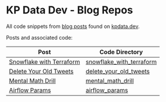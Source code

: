 # KP Data Dev - Blog Repos

All code snippets from 
[blog posts](https://kpdata.dev/blog) 
found on [kpdata.dev](https:/kpdata.dev).

Posts and associated code:

|Post|Code Directory|
|---|---|
|[Snowflake with Terraform](https://kpdata.dev/blog/snowflake-with-terraform)|[snowflake_with_terraform](./snowflake_with_terraform)|
|[Delete Your Old Tweets](https://kpdata.dev/blog/delete-your-old-tweets)|[delete_your_old_tweets](./delete_your_old_tweets)|
|[Mental Math Drill](https://kpdata.dev/blog/mental-math-drill)|[mental_math_drill](./mental_math_drill)|
|[Airflow Params](https://kpdata.dev/blog/airflow-params)|[airflow_params](./airflow_params)|
